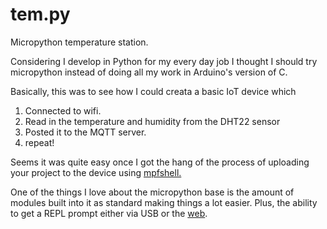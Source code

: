 # tem.py
Micropython temperature station.

Considering I develop in Python for my every day job I thought I should try micropython instead of doing all my work in Arduino's version of C.

Basically, this was to see how I could creata a basic IoT device which
1. Connected to wifi.
2. Read in the temperature and humidity from the DHT22 sensor
3. Posted it to the MQTT server.
4. repeat!

Seems it was quite easy once I got the hang of the process of uploading your project to the device using [mpfshell.](https://github.com/wendlers/mpfshell)


One of the things I love about the micropython base is the amount of modules built into it as standard making things a lot easier. Plus, the ability to get a REPL prompt either via USB or the [web](http://micropython.org/webrepl/).
